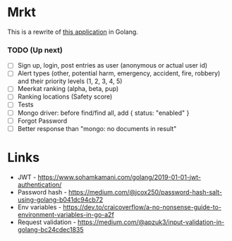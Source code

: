# Mrkt
This is a rewrite of [this application](https://github.com/OpeOnikute/safety-alert-api) in Golang. 

### TODO (Up next)
- [ ] Sign up, login, post entries as user (anonymous or actual user id)
- [ ] Alert types (other, potential harm, emergency, accident, fire, robbery) and their priority levels (1, 2, 3, 4, 5)
- [ ] Meerkat ranking (alpha, beta, pup)
- [ ] Ranking locations (Safety score)
- [ ] Tests
- [ ] Mongo driver: before find/find all, add { status: "enabled" }
- [ ] Forgot Password
- [ ] Better response than "mongo: no documents in result"

# Links
- JWT - https://www.sohamkamani.com/golang/2019-01-01-jwt-authentication/
- Password hash - https://medium.com/@jcox250/password-hash-salt-using-golang-b041dc94cb72
- Env variables - https://dev.to/craicoverflow/a-no-nonsense-guide-to-environment-variables-in-go-a2f
- Request validation - https://medium.com/@apzuk3/input-validation-in-golang-bc24cdec1835